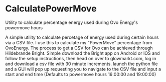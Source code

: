 # CalculatePowerMove
Utility to calculate percentage energy used during Ovo Energy's powermove hours 


A simple utility to calculate percetage of energy used during certain hours via a CSV file. I use this to calculate my "PowerMove" percentage from OvoEnergy. The process to get a CSV for Ovo can be achieved through Hildebrande Bright.
Simple download the Bright app on Android or IOS and follow the setup instructions, then head on over to glowmarkt.com, log in and download a csv file with 30 minute increments. 
launch the python file and a GUI will pop up requesting you to navigate to the CSV file and input a start and end time (Defaults to powermove hours 16:00:00 and 19:00:00) 
